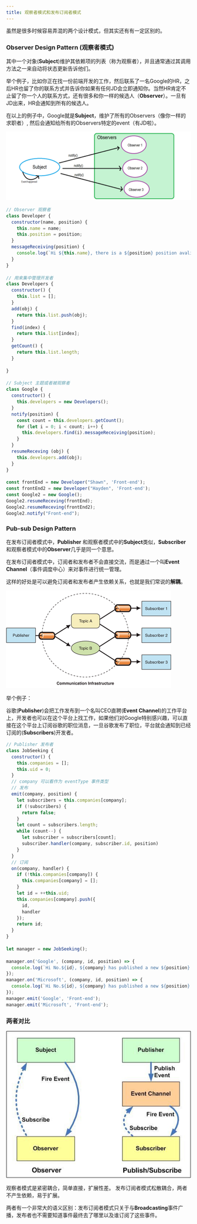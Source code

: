 ```yaml
---
title: 观察者模式和发布订阅者模式
---
```

虽然是很多时候容易弄混的两个设计模式，但其实还有有一定区别的。

<!-- ## Quick Start -->

### Observer Design Pattern (观察者模式)

<!-- 包含一个**Subject**（主题）或“被观察者”和一个Observer（观察者），观察者直接订阅主题，当主题里面的状态发生变化的时候会自动通知观察者。 -->

其中一个对象(**Subject**)维护其依赖项的列表（称为观察者），并且通常通过其调用方法之一来自动将状态更新告诉他们。

举个例子，比如你正在找一份前端开发的工作，然后联系了一名Google的HR，之后HR也留了你的联系方式并告诉你如果有任何JD会立即通知你。当然HR肯定不止留了你一个人的联系方式，还有很多和你一样的候选人（**Observer**）。一旦有JD出来，HR会通知到所有的候选人。

在以上的例子中，Google就是**Subject**，维护了所有的Observers（像你一样的求职者）, 然后会通知给所有的Observers特定的event（有JD啦）。

![](/images/observer-vs-pub-sub-design-pattern/observer.png)

```javascript
// Observer 观察者
class Developer {
  constructor(name, position) {
    this.name = name;
    this.position = position;
  }
  messageReceiving(position) {
    console.log(`Hi ${this.name}, there is a ${position} position avaliable for you.`);
  }
}

// 用来集中管理开发者
class Developers {
  constructor() {
    this.list = [];
  }
  add(obj) {
    return this.list.push(obj);
  }
  find(index) {
    return this.list[index];
  }
  getCount() {
    return this.list.length;
  }

}

// Subject 主题或者被观察者
class Google {
  constructor() {
    this.developers = new Developers();
  }
  notify(position) {
    const count = this.developers.getCount();
    for (let i = 0; i < count; i++) {
      this.developers.find(i).messageReceiving(position);
    }
  }
  resumeReceving (obj) {
    this.developers.add(obj);
  }
}

const frontEnd = new Developer("Shawn", 'Front-end');
const frontEnd2 = new Developer("Hayden", 'Front-end');
const Google2 = new Google();
Google2.resumeReceving(frontEnd);
Google2.resumeReceving(frontEnd2);
Google2.notify("Front-end");

```

### Pub-sub Design Pattern

在发布订阅者模式中，**Publisher** 和观察者模式中的**Subject**类似，**Subscriber**和观察者模式中的**Observer**几乎是同一个意思。

在发布订阅者模式中，订阅者和发布者不会直接交流，而是通过一个叫**Event Channel**（事件调度中心）来对事件进行统一管理。

这样的好处是可以避免订阅者和发布者产生依赖关系，也就是我们常说的**解耦**。


![](/images/observer-vs-pub-sub-design-pattern/pub-sub.gif)


举个例子：

谷歌(**Publisher**)会把工作发布到一个名叫CEO直聘(**Event Channel**)的工作平台上，开发者也可以在这个平台上找工作，如果他们对Google特别感兴趣，可以直接在这个平台上订阅谷歌的职位消息，一旦谷歌发布了职位，平台就会通知到已经订阅的(**Subscribers**)开发者。


```javascript
// Publisher 发布者
class JobSeeking {
  constructor() {
    this.companies = [];
    this.uid = 0;
  }
  // company 可以看作为 eventType 事件类型
  // 发布
  emit(company, position) {
    let subscribers = this.companies[company];
    if (!subscribers) {
      return false;
    }
    let count = subscribers.length;
    while (count--) {
      let subscriber = subscribers[count];
      subscriber.handler(company, subscriber.id, position)
    }
  }
  // 订阅
  on(company, handler) {
    if (!this.companies[company]) {
      this.companies[company] = [];
    }
    let id = ++this.uid;
    this.companies[company].push({
      id,
      handler
    });
    return id;
  }
}

let manager = new JobSeeking();

manager.on('Google', (company, id, position) => {
  console.log(`Hi No.${id}, ${company} has published a new ${position} posion.`);
});
manager.on('Microsoft', (company, id, position) => {
  console.log(`Hi No.${id}, ${company} has published a new ${position} posion.`);
});
manager.emit('Google', 'Front-end');
manager.emit('Microsoft', 'Front-end');

```

### 两者对比


![](/images/observer-vs-pub-sub-design-pattern/both.jpeg)


观察者模式是紧密耦合，简单直接，扩展性差。
发布订阅者模式松散耦合，两者不产生依赖，易于扩展。


两者有一个非常大的语义区别：发布订阅者模式只关于与**Broadcasting**事件广播，发布者也不需要知道事件最终去了哪里以及谁订阅了这些事件。

